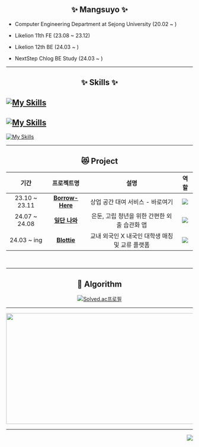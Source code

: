 <div align="center">
  
## ✨ Mangsuyo ✨
</div>

- Computer Engineering Department at Sejong University (20.02 ~ )

- Likelion 11th FE (23.08 ~ 23.12)

- Likelion 12th BE (24.03 ~ )

- NextStep Chlog BE Study (24.03 ~ )

---

<div align="center">

## ✨ Skills ✨
</div>

[![My Skills](https://skillicons.dev/icons?i=css,html,react,tailwind,vite,vercel,spring,mysql,postman,aws)](https://skillicons.dev)
- 
[![My Skills](https://skillicons.dev/icons?i=c,py,js,java)](https://skillicons.dev)
-
[![My Skills](https://skillicons.dev/icons?i=discord,figma,git,github,notion,vscode)](https://skillicons.dev)

---


<div align="center">
   
   ## 😻 Project
   
   | 기간 | 프로젝트명 | 설명 | 역할 | 
   |:---:|:---:|:---:|:---:|
   | 23.10 ~ 23.11 | <b>[Borrow-Here](https://github.com/mangsuyo/MIRTHON-FE)</b> | 상업 공간 대여 서비스 - 바로여기| <img src="https://img.shields.io/badge/Frontend-35637C"> |
   | 24.07 ~ 24.08 | <b>[일단 나와](https://github.com/LIKELIONTON-2024)</b> | 은둔, 고립 청년을 위한 간편한 외출 습관화 앱 | <img src="https://img.shields.io/badge/Backend-35637C"> |
   | 24.03 ~ ing | <b>[Blottie](https://github.com/mangsuyo/SPARTATON-FE)</b> | 교내 외국인 X 내국인 대학생 매칭 및 교류 플랫폼 | <img src="https://img.shields.io/badge/Frontend-35637C">

   <br>
   
</div>


---

<div align="center">

   ## 💫 Algorithm
   [![Solved.ac프로필](http://mazassumnida.wtf/api/v2/generate_badge?boj=mayo3610 )](https://solved.ac/profile/mayo3610)
</div>

---

<div align="center">

<a href="https://github.com/devxb/gitanimals">
<img
  src="https://render.gitanimals.org/farms/mangsuyo"
  width="600"
  height="300"
/>
</a>
</div>

---

<div align="right">
<a href="https://hits.seeyoufarm.com"><img src="https://hits.seeyoufarm.com/api/count/incr/badge.svg?url=https%3A%2F%2Fgithub.com%2Fsungminstar&count_bg=%23FFD369&title_bg=%23B2B1B9&icon=smugmug.svg&icon_color=%23E7E7E7&title=visitors&edge_flat=false"/></a>
</div>
  


